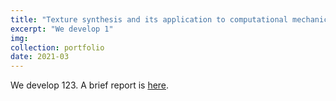 ```yaml
---
title: "Texture synthesis and its application to computational mechanics"
excerpt: "We develop 1"
img:
collection: portfolio
date: 2021-03
---
```


We develop 123. A brief report is [here](https://mp.weixin.qq.com/s?__biz=MzUzNjAxMzk2Ng==&mid=2247483891&idx=1&sn=e16919256e323860ef9ae8f3b745502d&chksm=fafdfc12cd8a75043244d0d165637cd0b6ab77c2d60003020c27be792eadc3386acd981fcf0c&scene=38&key=dde74055d373006c24a570c9a8dd102303a1e0e88559ce8156c91bee1b262511136e92ea3d7f3e69ed6b885beb975d1b71453016d4eb6e2a043b6a76d581ea86ecc36d75e1087ef61e6780b08e1045d425c9370b5ecfe4aa64a278dc25e09482f40284db671b6c46484c3a7bac0bb0126413fd85796de211400ac7eb35419eaa&ascene=7&uin=MjI0MDI3ODQ3NQ%3D%3D&devicetype=Windows+11+x64&version=63090217&lang=zh_CN&session_us=gh_dfd7b8e0b575&countrycode=CN&exportkey=n_ChQIAhIQfiBrlT835N5BTm9BAHjSWhLvAQIE97dBBAEAAAAAAIVbCslAe7wAAAAOpnltbLcz9gKNyK89dVj0ytomNbe41viNiB0crS79BUBGKvE2lHaKVY0eKn%2BEyiLKaGIb6%2Fl5pJhGHD8zP6fJSs7dz%2Fpq45KsaFKwSDRBYtDEb8k0XEYW%2Bq2EVQsxRJHyz4g87MPSS3vMT4Cm2JfeLjVEf%2F7emltXb7FOM2%2BOUcxfnCObyX%2BnAa4h5ZAXqxhQwGW7ooTLptUZ9fdEwVRWzXhzrmIorFhNVOas6hQ16Bg%2B1CqRdIZH%2FoGw0DtsZr3MzJbfEOSb65B6q4rv38FnktOHL8%2BRQNnb&acctmode=0&pass_ticket=D%2FauTKZzCuOd1hdj7JR5afF5L7UGJwuDheYUd4J%2BQchcDZsltFbwYpPH2MRpnKHri%2BPbUMILyY1T1lAL8pWQpg%3D%3D&wx_header=1&fontgear=2).
